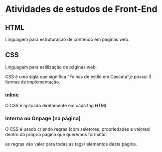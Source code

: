 # Atividades de estudos de Front-End

## HTML


 Linguagem para estruturação de conteúdo em páginas web.

 ## CSS

Linguagem para estilização de páginas web.

CSS é uma sigla que significa "Folhas de estilo em Cascata",e possui 3 formas de implementação.

### inline

O CSS é aplicado diretamente em cada tag HTML.

### Interna ou Onpage (na página)


O CSS é usado criando regras (com seletores, propriedades e valores) dentro da própria 
página que queremos formatar. 

as regras vão valer para todas as tags/ elementos desta página.




